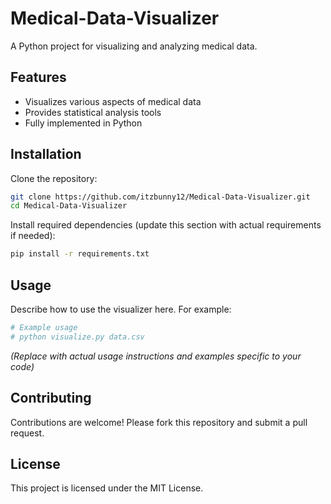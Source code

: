 # Medical-Data-Visualizer

A Python project for visualizing and analyzing medical data.

## Features

- Visualizes various aspects of medical data
- Provides statistical analysis tools
- Fully implemented in Python

## Installation

Clone the repository:
```bash
git clone https://github.com/itzbunny12/Medical-Data-Visualizer.git
cd Medical-Data-Visualizer
```

Install required dependencies (update this section with actual requirements if needed):
```bash
pip install -r requirements.txt
```

## Usage

Describe how to use the visualizer here. For example:
```python
# Example usage
# python visualize.py data.csv
```
*(Replace with actual usage instructions and examples specific to your code)*

## Contributing

Contributions are welcome! Please fork this repository and submit a pull request.

## License

This project is licensed under the MIT License.
